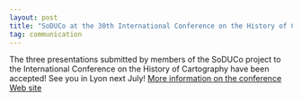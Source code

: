 ```yaml
---
layout: post
title: "SoDUCo at the 30th International Conference on the History of Cartography 2024!"
tag: communication
---
```

The three presentations submitted by members of the SoDUCo project to the International Conference on the History of Cartography have been accepted! See you in Lyon next July!
[More information on the conference Web site]([https://ichc2024.univ-lyon3.fr/])
